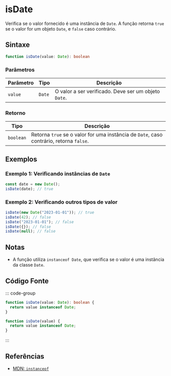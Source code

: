 # isDate  
Verifica se o valor fornecido é uma instância de `Date`. A função retorna `true` se o valor for um objeto `Date`, e `false` caso contrário.

## Sintaxe
```typescript
function isDate(value: Date): boolean
```

### Parâmetros

| Parâmetro | Tipo      | Descrição                               |
|-----------|-----------|-----------------------------------------|
| `value`   | `Date`    | O valor a ser verificado. Deve ser um objeto `Date`. |

### Retorno

| Tipo     | Descrição                                  |
|----------|--------------------------------------------|
| `boolean`| Retorna `true` se o valor for uma instância de `Date`, caso contrário, retorna `false`. |

## Exemplos

### Exemplo 1: Verificando instâncias de `Date`
```typescript
const date = new Date();
isDate(date); // true
```

### Exemplo 2: Verificando outros tipos de valor
```typescript
isDate(new Date("2023-01-01")); // true
isDate(42); // false
isDate("2023-01-01"); // false
isDate({}); // false
isDate(null); // false
```

## Notas
- A função utiliza `instanceof Date`, que verifica se o valor é uma instância da classe `Date`.

## Código Fonte
::: code-group

```typescript
function isDate(value: Date): boolean {
  return value instanceof Date;
}
```

```javascript
function isDate(value) {
  return value instanceof Date;
}
```
:::

## Referências
- [MDN: `instanceof`](https://developer.mozilla.org/en-US/docs/Web/JavaScript/Reference/Operators/instanceof)